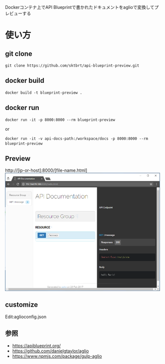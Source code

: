 Dockerコンテナ上でAPI Blueprintで書かれたドキュメントをaglioで変換してプレビューする

# 使い方
## git clone
```
git clone https://github.com/sktbrt/api-blueprint-preview.git
```
## docker build
```
docker build -t blueprint-preview .
```
## docker run
```
docker run -it -p 8000:8000 --rm blueprint-preview
```
or
```
docker run -it -v api-docs-path:/workspace/docs -p 8000:8000 --rm blueprint-preview
```

## Preview
http://[ip-or-host]:8000/[file-name.html]
![Preview](https://raw.githubusercontent.com/sktbrt/files/master/api-blueprint-preview.PNG)

## customize
Edit:aglioconfig.json

## 参照
+ https://apiblueprint.org/
+ https://github.com/danielgtaylor/aglio
+ https://www.npmjs.com/package/gulp-aglio
